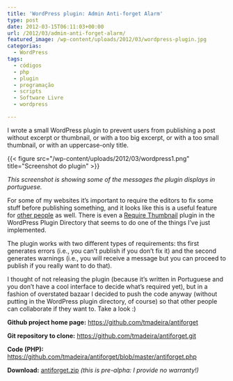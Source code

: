 ```yaml
---
title: 'WordPress plugin: Admin Anti-forget Alarm'
type: post
date: 2012-03-15T06:11:03+00:00
url: /2012/03/admin-anti-forget-alarm/
featured_image: /wp-content/uploads/2012/03/wordpress-plugin.jpg
categorias:
  - WordPress
tags:
  - códigos
  - php
  - plugin
  - programação
  - scripts
  - Software Livre
  - wordpress

---
```

I wrote a small WordPress plugin to prevent users from publishing a post without excerpt or thumbnail, or with a too big excerpt, or with a too small thumbnail, or with an uppercase-only title.

{{< figure src="/wp-content/uploads/2012/03/wordpress1.png" title="Screenshot do plugin" >}}

_This screenshot is showing some of the messages the plugin displays in portuguese._

For some of my websites it’s important to require the editors to fix some stuff before publishing something, and it looks like this is a useful feature for [other people][1] as well. There is even a [Require Thumbnail][2] plugin in the WordPress Plugin Directory that seems to do one of the things I’ve just implemented.

The plugin works with two different types of requirements: ths first generates errors (i.e., you can’t publish if you don’t fix it) and the second generates warnings (i.e., you will receive a message but you can proceed to publish if you really want to do that).

I thought of not releasing the plugin (because it’s written in Portuguese and you don’t have a cool interface to decide what’s required yet), but in a fashion of overstated bazaar I decided to push the code anyway (without putting in the WordPress plugin directory, of course) so that other people can collaborate if they want to. Take a look :)

**Github project home page:** <https://github.com/tmadeira/antiforget>

**Git repository to clone:** https://github.com/tmadeira/antiforget.git

**Code (PHP):** <https://github.com/tmadeira/antiforget/blob/master/antiforget.php>

**Download:** [antiforget.zip][3] _(this is pre-alpha: I provide no warranty!)_

 [1]: http://meyerweb.com/eric/thoughts/2008/06/10/wanted-excerpt-exacter/
 [2]: https://wordpress.org/extend/plugins/require-thumbnail/
 [3]: https://github.com/tmadeira/antiforget/zipball/master
